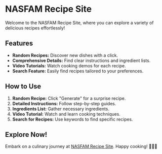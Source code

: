 # NASFAM Recipe Site

Welcome to the NASFAM Recipe Site, where you can explore a variety of delicious recipes effortlessly!

## Features
- **Random Recipes:** Discover new dishes with a click.
- **Comprehensive Details:** Find clear instructions and ingredient lists.
- **Video Tutorials:** Watch cooking demos for each recipe.
- **Search Feature:** Easily find recipes tailored to your preferences.

## How to Use
1. **Random Recipe:** Click "Generate" for a surprise recipe.
2. **Detailed Instructions:** Follow step-by-step guides.
3. **Ingredients List:** Gather necessary ingredients.
4. **Video Tutorial:** Watch and learn cooking techniques.
5. **Search for Recipes:** Use keywords to find specific recipes.

## Explore Now!
Embark on a culinary journey at [NASFAM Recipe Site](https://nasfam-recipe.netlify.app). Happy cooking! 🍳🥗🍰
